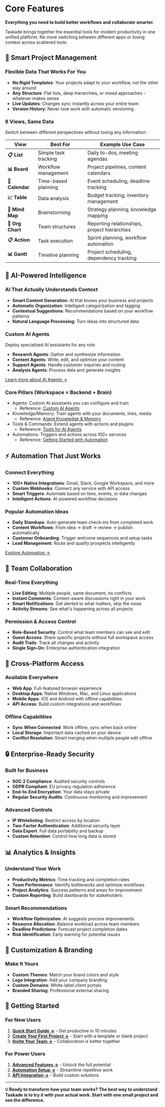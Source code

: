 # Core Features

**Everything you need to build better workflows and collaborate smarter.**

Taskade brings together the essential tools for modern productivity in one unified platform. No more switching between different apps or losing context across scattered tools.

## 🎯 **Smart Project Management**

### **Flexible Data That Works For You**
- **No Rigid Templates**: Your projects adapt to your workflow, not the other way around
- **Any Structure**: Flat lists, deep hierarchies, or mixed approaches - whatever makes sense
- **Live Updates**: Changes sync instantly across your entire team
- **Version History**: Never lose work with automatic versioning

### **8 Views, Same Data**
Switch between different perspectives without losing any information:

| View | Best For | Example Use Case |
|------|----------|------------------|
| **📋 List** | Simple task tracking | Daily to-dos, meeting agendas |
| **📊 Board** | Workflow management | Project pipelines, content calendars |
| **📅 Calendar** | Time-based planning | Event scheduling, deadline tracking |
| **📈 Table** | Data analysis | Budget tracking, inventory management |
| **🧠 Mind Map** | Brainstorming | Strategy planning, knowledge mapping |
| **🏢 Org Chart** | Team structures | Reporting relationships, project hierarchies |
| **📋 Action** | Task execution | Sprint planning, workflow automation |
| **📊 Gantt** | Timeline planning | Project scheduling, dependency tracking |

## 🤖 **AI-Powered Intelligence**

### **AI That Actually Understands Context**
- **Smart Content Generation**: AI that knows your business and projects
- **Automatic Organization**: Intelligent categorization and tagging
- **Contextual Suggestions**: Recommendations based on your workflow patterns
- **Natural Language Processing**: Turn ideas into structured data

### **Custom AI Agents**
Deploy specialized AI assistants for any role:
- **Research Agents**: Gather and synthesize information
- **Content Agents**: Write, edit, and optimize your content  
- **Support Agents**: Handle customer inquiries and routing
- **Analysis Agents**: Process data and generate insights

[Learn more about AI Agents →](../ai-features/ai-agents-getting-started.md)

### Core Pillars (Workspace = Backend + Brain)
- Agents: Custom AI assistants you can configure and train  
  - Reference: [Custom AI Agents](https://help.taskade.com/en/articles/8958457-custom-ai-agents)
- Knowledge/Memory: Train agents with your documents, links, media  
  - Reference: [Agent Knowledge & Memory](https://help.taskade.com/en/articles/9495190-agent-knowledge-memory#h_a7aa762d50)
- Tools & Commands: Extend agents with actions and plugins  
  - Reference: [Tools for AI Agents](https://help.taskade.com/en/articles/9314171-tools-for-ai-agents)
- Automations: Triggers and actions across 100+ services  
  - Reference: [Getting Started with Automation](https://help.taskade.com/en/articles/8958467-getting-started-with-automation)

## ⚡ **Automation That Just Works**

### **Connect Everything**
- **100+ Native Integrations**: Gmail, Slack, Google Workspace, and more
- **Custom Webhooks**: Connect any service with API access
- **Smart Triggers**: Automate based on time, events, or data changes
- **Intelligent Actions**: AI-powered workflow decisions

### **Popular Automation Ideas**
- **Daily Standups**: Auto-generate team check-ins from completed work
- **Content Workflows**: From idea → draft → review → publish automatically
- **Customer Onboarding**: Trigger welcome sequences and setup tasks
- **Lead Management**: Route and qualify prospects intelligently

[Explore Automation →](../ai-features/automation-getting-started.md)

## 👥 **Team Collaboration**

### **Real-Time Everything**
- **Live Editing**: Multiple people, same document, no conflicts
- **Instant Comments**: Context-aware discussions right in your work
- **Smart Notifications**: Get alerted to what matters, skip the noise
- **Activity Streams**: See what's happening across all projects

### **Permission & Access Control**
- **Role-Based Security**: Control what team members can see and edit
- **Guest Access**: Share specific projects without full workspace access  
- **Audit Trails**: Track all changes and activity
- **Single Sign-On**: Enterprise authentication integration

## 📱 **Cross-Platform Access**

### **Available Everywhere**
- **Web App**: Full-featured browser experience
- **Desktop Apps**: Native Windows, Mac, and Linux applications
- **Mobile Apps**: iOS and Android with offline capabilities
- **API Access**: Build custom integrations and workflows

### **Offline Capabilities**
- **Sync When Connected**: Work offline, sync when back online
- **Local Storage**: Important data cached on your device
- **Conflict Resolution**: Smart merging when multiple people edit offline

## 🔒 **Enterprise-Ready Security**

### **Built for Business**
- **SOC 2 Compliance**: Audited security controls
- **GDPR Compliant**: EU privacy regulation adherence  
- **End-to-End Encryption**: Your data stays private
- **Regular Security Audits**: Continuous monitoring and improvement

### **Advanced Controls**
- **IP Whitelisting**: Restrict access by location
- **Two-Factor Authentication**: Additional security layer
- **Data Export**: Full data portability and backup
- **Custom Retention**: Control how long data is stored

## 📊 **Analytics & Insights**

### **Understand Your Work**
- **Productivity Metrics**: Time tracking and completion rates
- **Team Performance**: Identify bottlenecks and optimize workflows
- **Project Analytics**: Success patterns and areas for improvement
- **Custom Reporting**: Build dashboards for stakeholders

### **Smart Recommendations**
- **Workflow Optimization**: AI suggests process improvements
- **Resource Allocation**: Balance workload across team members
- **Deadline Predictions**: Forecast project completion dates
- **Risk Identification**: Early warning for potential issues

## 🎨 **Customization & Branding**

### **Make It Yours**
- **Custom Themes**: Match your brand colors and style
- **Logo Integration**: Add your company branding
- **Custom Domains**: White-label client portals
- **Branded Sharing**: Professional external sharing

## 🚀 **Getting Started**

### **For New Users**
1. **[Quick Start Guide →](../getting-started/README.md)** - Get productive in 10 minutes
2. **[Create Your First Project →](https://taskade.com/new)** - Start with a template or blank project
3. **[Invite Your Team →](https://taskade.com/invite)** - Collaboration is better together

### **For Power Users**
1. **[Advanced Features →](advanced-features.md)** - Unlock the full potential
2. **[Automation Setup →](../ai-features/automation-getting-started.md)** - Streamline repetitive work
3. **[API Integration →](../developers/README.md)** - Build custom solutions

---

**💡 Ready to transform how your team works? The best way to understand Taskade is to try it with your actual work. Start with one small project and see the difference.**